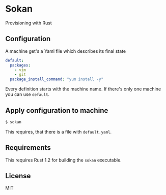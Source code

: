 # Sokan
Provisioning with Rust

## Configuration
A machine get's a Yaml file which describes its final state

```yaml
default:
  packages:
    - vim
    - git
  package_install_command: "yum install -y"
```

Every definition starts with the machine name. If there's only one machine you can use `default`.

## Apply configuration to machine

```bash
$ sokan
```
This requires, that there is a file with `default.yaml`.

## Requirements

This requires Rust 1.2 for building the `sokan` executable.

## License

MIT
